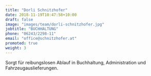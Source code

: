 ```yaml
---
title: "Dorli Schnitzhofer"
date: 2018-11-19T10:47:58+10:00
draft: false
image: "images/team/dorli-schnitzhofer.jpg"
jobtitle: "BUCHHALTUNG"
phone: "06243/2298-11"
email: "office@schnitzhofer.at"
promoted: true
weight: 3
---
```


Sorgt für reibungslosen Ablauf in Buchhaltung, Administration und Fahrzeugauslieferungen.
